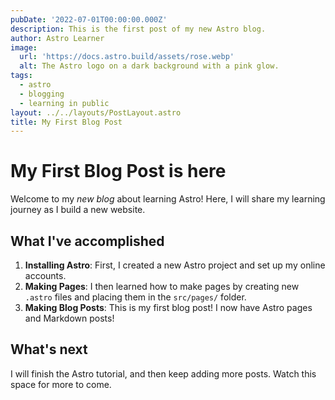 ```yaml
---
pubDate: '2022-07-01T00:00:00.000Z'
description: This is the first post of my new Astro blog.
author: Astro Learner
image:
  url: 'https://docs.astro.build/assets/rose.webp'
  alt: The Astro logo on a dark background with a pink glow.
tags:
  - astro
  - blogging
  - learning in public
layout: ../../layouts/PostLayout.astro
title: My First Blog Post
---
```


# My First Blog Post is here

Welcome to my *new blog* about learning Astro! Here, I will share my learning journey as I build a new website.

## What I've accomplished

1. **Installing Astro**: First, I created a new Astro project and set up my online accounts.
2. **Making Pages**: I then learned how to make pages by creating new `.astro` files and placing them in the `src/pages/` folder.
3. **Making Blog Posts**: This is my first blog post! I now have Astro pages and Markdown posts!

## What's next

I will finish the Astro tutorial, and then keep adding more posts. Watch this space for more to come.
